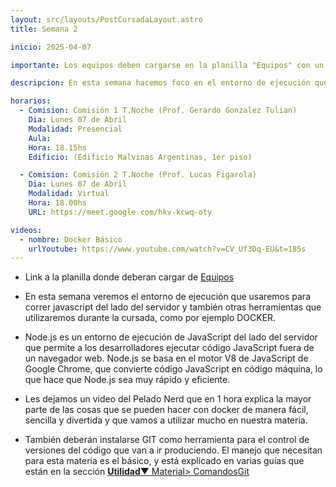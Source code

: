 ```yaml
---
layout: src/layouts/PostCursadaLayout.astro
title: Semana 2

inicio: 2025-04-07

importante: Los equipos deben cargarse en la planilla "Equipos" con un mínimo de 3 y un máximo de 5 integrantes. Todos los miembros deben pertenecer a la misma comisión. En caso de equipos con integrantes de distintas comisiones, el equipo completo deberá asistir a la comisión que tenga más miembros registrados originalmente. Por ejemplo, si en un equipo de 5 personas hay 3 de la Comisión 1 y 2 de la Comisión 2, todos asistirán a la Comisión 1. Por esto, cada integrante debe completar en la planilla la columna "Comisión asistiré" según corresponda.

descripcion: En esta semana hacemos foco en el entorno de ejecución que usaremos durante la cursada.

horarios:
  - Comision: Comisión 1 T.Noche (Prof. Gerardo Gonzalez Tulian)
    Dia: Lunes 07 de Abril
    Modalidad: Presencial
    Aula:
    Hora: 18.15hs
    Edificio: (Edificio Malvinas Argentinas, 1er piso)

  - Comision: Comisión 2 T.Noche (Prof. Lucas Figarola)
    Dia: Lunes 07 de Abril
    Modalidad: Virtual
    Hora: 18.00hs
    URL: https://meet.google.com/hkv-kcwq-oty

videos:
  - nombre: Docker Básico
    urlYoutube: https://www.youtube.com/watch?v=CV_Uf3Dq-EU&t=185s
---
```


- Link a la planilla donde deberan cargar de <a href="https://docs.google.com/spreadsheets/d/1FlSAHBPON9jCX9R63odobxGcQIQyxt5or1UqUAfmkGc/edit?usp=sharing" target="_blank">Equipos</a>

- En esta semana veremos el entorno de ejecución que usaremos para correr javascript del lado del servidor y también otras herramientas que utilizaremos durante la cursada, como por ejemplo DOCKER.

- Node.js es un entorno de ejecución de JavaScript del lado del servidor que permite a los desarrolladores ejecutar código JavaScript fuera de un navegador web. Node.js se basa en el motor V8 de JavaScript de Google Chrome, que convierte código JavaScript en código máquina, lo que hace que Node.js sea muy rápido y eficiente.

- Les dejamos un video del Pelado Nerd que en 1 hora explica la mayor parte de las cosas que se pueden hacer con docker de manera fácil, sencilla y divertida y que vamos a utilizar mucho en nuestra materia.

- También deberán instalarse GIT como herramienta para el control de versiones del código que van a ir produciendo. El manejo que necesitan para esta materia es el básico, y está explicado en varias guías que están en la sección <a href="/material#ComandosBasicos" target="_blank">**Utilidad**▼ Material> ComandosGit</a>
